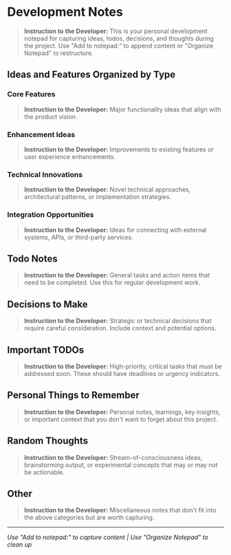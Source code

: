 # Development Notes

> **Instruction to the Developer:** This is your personal development notepad for capturing ideas, todos, decisions, and thoughts during the project. Use "Add to notepad:" to append content or "Organize Notepad" to restructure.

## Ideas and Features Organized by Type

### Core Features
> **Instruction to the Developer:** Major functionality ideas that align with the product vision.

### Enhancement Ideas  
> **Instruction to the Developer:** Improvements to existing features or user experience enhancements.

### Technical Innovations
> **Instruction to the Developer:** Novel technical approaches, architectural patterns, or implementation strategies.

### Integration Opportunities
> **Instruction to the Developer:** Ideas for connecting with external systems, APIs, or third-party services.

## Todo Notes
> **Instruction to the Developer:** General tasks and action items that need to be completed. Use this for regular development work.

## Decisions to Make
> **Instruction to the Developer:** Strategic or technical decisions that require careful consideration. Include context and potential options.

## Important TODOs
> **Instruction to the Developer:** High-priority, critical tasks that must be addressed soon. These should have deadlines or urgency indicators.

## Personal Things to Remember
> **Instruction to the Developer:** Personal notes, learnings, key insights, or important context that you don't want to forget about this project.

## Random Thoughts
> **Instruction to the Developer:** Stream-of-consciousness ideas, brainstorming output, or experimental concepts that may or may not be actionable.

## Other
> **Instruction to the Developer:** Miscellaneous notes that don't fit into the above categories but are worth capturing.

---
_Use "Add to notepad:" to capture content | Use "Organize Notepad" to clean up_ 